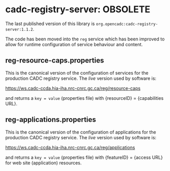 # cadc-registry-server: OBSOLETE

The last published version of this library is `org.opencadc:cadc-registry-server:1.1.2`.

The code has been moved into the `reg` service which has been improved to allow for
runtime configuration of service behaviour and content.

## reg-resource-caps.properties
This is the canonical version of the configuration of services for the production 
CADC registry service. The _live_ version used by software is:

https://ws.cadc-ccda.hia-iha.nrc-cnrc.gc.ca/reg/resource-caps

and returns a `key = value` (properties file) with {resourceID} = {capabilities URL}.

## reg-applications.properties
This is the canonical version of the configuration of applications for the production
CADC registry service. The _live_ version used by software is:

https://ws.cadc-ccda.hia-iha.nrc-cnrc.gc.ca/reg/applications

and returns a `key = value` (properties file) with {featureID} = {access URL} for web site
(application) resources.
